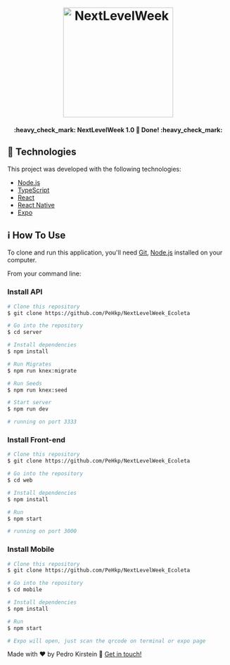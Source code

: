<h1 align="center">
    <img alt="NextLevelWeek" title="#NextLevelWeek" src="https://github.com/DanielObara/NLW-1.0/blob/master/.github/logo.svg" width="250px" />
</h1>

<h4 align="center"> 
	:heavy_check_mark:  NextLevelWeek 1.0 🚀 Done! :heavy_check_mark:
</h4>

## :rocket: Technologies

This project was developed with the following technologies:

- [Node.js][nodejs]
- [TypeScript][typescript]
- [React][reactjs]
- [React Native][rn]
- [Expo][expo]

## :information_source: How To Use

To clone and run this application, you'll need [Git](https://git-scm.com), [Node.js][nodejs] installed on your computer.

From your command line:

### Install API 

```bash
# Clone this repository
$ git clone https://github.com/PeHkp/NextLevelWeek_Ecoleta

# Go into the repository
$ cd server

# Install dependencies
$ npm install

# Run Migrates
$ npm run knex:migrate

# Run Seeds
$ npm run knex:seed

# Start server
$ npm run dev

# running on port 3333
```

### Install Front-end

```bash
# Clone this repository
$ git clone https://github.com/PeHkp/NextLevelWeek_Ecoleta

# Go into the repository
$ cd web

# Install dependencies
$ npm install

# Run
$ npm start

# running on port 3000
```

### Install Mobile

```bash
# Clone this repository
$ git clone https://github.com/PeHkp/NextLevelWeek_Ecoleta

# Go into the repository
$ cd mobile

# Install dependencies
$ npm install

# Run
$ npm start

# Expo will open, just scan the qrcode on terminal or expo page

```

Made with ♥ by Pedro Kirstein :wave: [Get in touch!](https://www.linkedin.com/in/pedro-kirstein/)

[nodejs]: https://nodejs.org/
[typescript]: https://www.typescriptlang.org/
[expo]: https://expo.io/
[reactjs]: https://reactjs.org
[rn]: https://facebook.github.io/react-native/
